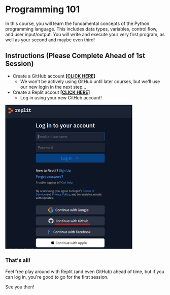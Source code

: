 # Programming 101
In this course, you will learn the fundamental concepts of the Python programming language. This includes data types, variables, control flow, and user input/output. You will write and execute your very first program, as well as your second and maybe even third!



## Instructions (Please Complete Ahead of 1st Session)

- Create a GitHub account **[[CLICK HERE](https://github.com/login)]**
    - We won't be actively using GitHub until later courses, but we'll use our new login in the next step...
- Create a Replit accout **[[CLICK HERE](https://replit.com/login)]**
    - Log in using your new GitHub account!

<img src="../image/replit_login.png" width=400 />

### That's all!

Feel free play around with Replit (and even GitHub) ahead of time, but if you can log in, you're good to go for the first session.

See you then!
